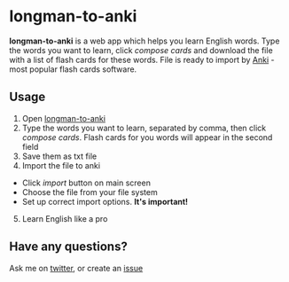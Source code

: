# longman-to-anki

**longman-to-anki** is a web app which helps you learn English words. Type the words you want to learn, click *compose cards* and download the file with a list of flash cards for these words. File is ready to import by [Anki](http://ankisrs.net/) - most popular flash cards software.

## Usage
1. Open [longman-to-anki](https://yakhinvadim.github.io/longman-to-anki/)
2. Type the words you want to learn, separated by comma, then click *compose cards*. Flash cards for you words will appear in the second field
[](https://raw.githubusercontent.com/yakhinvadim/longman-to-anki/master/images/1.png)
3. Save them as txt file
[](https://raw.githubusercontent.com/yakhinvadim/longman-to-anki/master/images/2.png)
4. Import the file to anki
  * Click *import* button on main screen
  [](https://raw.githubusercontent.com/yakhinvadim/longman-to-anki/master/images/3.png)
  * Choose the file from your file system
  [](https://raw.githubusercontent.com/yakhinvadim/longman-to-anki/master/images/4.png)
  * Set up correct import options. **It's important!**
  [](https://raw.githubusercontent.com/yakhinvadim/longman-to-anki/master/images/5.png)

5. Learn English like a pro
[](https://raw.githubusercontent.com/yakhinvadim/longman-to-anki/master/images/6.png)

## Have any questions?
Ask me on [twitter](https://twitter.com/yakhinvadim), or create an [issue](https://github.com/yakhinvadim/longman-to-anki/issues/new)
